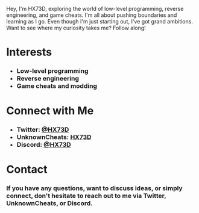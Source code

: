 Hey, I'm HX73D, exploring the world of low-level programming, reverse engineering, and game cheats. I'm all about pushing boundaries and learning as I go. Even though I'm just starting out, I've got grand ambitions. Want to see where my curiosity takes me? Follow along!

<h1>Interests
<h3>
<ul>
<li>Low-level programming
<li>Reverse engineering
<li>Game cheats and modding
</ul>

<h1>Connect with Me
<h3>
<ul>
<li> Twitter: <a href="https://twitter.com/HX73D">@HX73D</a>
<li> UnknownCheats: <a href="[https://twitter.com/HX73D](https://www.unknowncheats.me/forum/members/5117795.html)">HX73D</a>
<li> Discord: <a href="https://discordapp.com/users/1036585546182578196">@HX73D</a>
</ul>

<h1> Contact
<h3>
If you have any questions, want to discuss ideas, or simply connect, don't hesitate to reach out to me via Twitter, UnknownCheats, or Discord.
